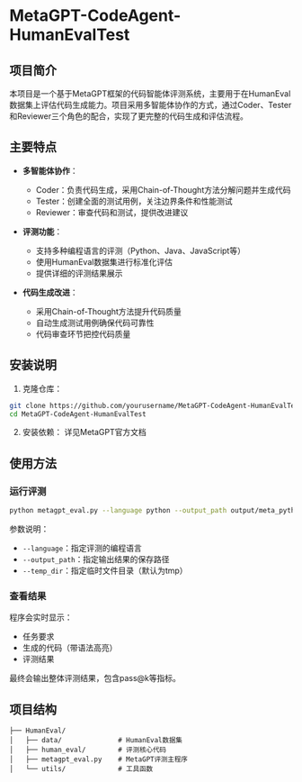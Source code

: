 # MetaGPT-CodeAgent-HumanEvalTest

## 项目简介

本项目是一个基于MetaGPT框架的代码智能体评测系统，主要用于在HumanEval数据集上评估代码生成能力。项目采用多智能体协作的方式，通过Coder、Tester和Reviewer三个角色的配合，实现了更完整的代码生成和评估流程。

## 主要特点

- **多智能体协作**：
  - Coder：负责代码生成，采用Chain-of-Thought方法分解问题并生成代码
  - Tester：创建全面的测试用例，关注边界条件和性能测试
  - Reviewer：审查代码和测试，提供改进建议

- **评测功能**：
  - 支持多种编程语言的评测（Python、Java、JavaScript等）
  - 使用HumanEval数据集进行标准化评估
  - 提供详细的评测结果展示

- **代码生成改进**：
  - 采用Chain-of-Thought方法提升代码质量
  - 自动生成测试用例确保代码可靠性
  - 代码审查环节把控代码质量

## 安装说明

1. 克隆仓库：
```bash
git clone https://github.com/yourusername/MetaGPT-CodeAgent-HumanEvalTest.git
cd MetaGPT-CodeAgent-HumanEvalTest
```

2. 安装依赖：
    详见MetaGPT官方文档

## 使用方法

### 运行评测

```bash
python metagpt_eval.py --language python --output_path output/meta_python.jsonl
```

参数说明：
- `--language`：指定评测的编程语言
- `--output_path`：指定输出结果的保存路径
- `--temp_dir`：指定临时文件目录（默认为tmp）

### 查看结果

程序会实时显示：
- 任务要求
- 生成的代码（带语法高亮）
- 评测结果

最终会输出整体评测结果，包含pass@k等指标。

## 项目结构

```
├── HumanEval/
│   ├── data/              # HumanEval数据集
│   ├── human_eval/        # 评测核心代码
│   ├── metagpt_eval.py    # MetaGPT评测主程序
│   └── utils/             # 工具函数
```
